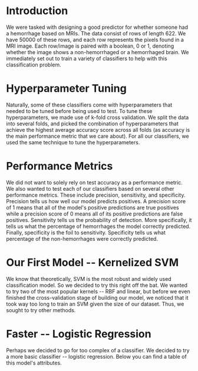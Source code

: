 # Introduction
We were tasked with designing a good predictor for whether someone had a hemorrhage based on MRIs. The data consist of rows of length 622. We have 50000 of these rows, and each row represents the pixels found in a MRI image. Each row/image is paired with a boolean, 0 or 1, denoting whether the image shows a non-hemorrhaged or a hemorrhaged brain. We immediately set out to train a variety of classifiers to help with this classification problem.

# Hyperparameter Tuning
Naturally, some of these classifiers come with hyperparameters that needed to be tuned before being used to test. To tune these hyperparameters, we made use of k-fold cross validation. We split the data into several folds, and picked the combination of hyperparameters that achieve the highest average accuracy score across all folds (as accuracy is the main performance metric that we care about). For all our classifiers, we used the same technique to tune the hyperparameters.

# Performance Metrics
We did not want to solely rely on test accuracy as a performance metric. We also wanted to test each of our classifiers based on several other performance metrics. These include precision, sensitivity, and specificity. Precision tells us how well our model predicts positives. A precision score of 1 means that all of the model's positive predictions are true positives while a precision score of 0 means all of its positive predictions are false positives. Sensitivity tells us the probability of detection. More specifically, it tells us what the percentage of hemorrhages the model correctly predicted. Finally, specificity is the foil to sensitivity. Specificity tells us what percentage of the non-hemorrhages were correctly predicted.

# Our First Model -- Kernelized SVM
We know that theoretically, SVM is the most robust and widely used classification model. So we decided to try this right off the bat. We wanted to try two of the most popular kernels -- RBF and linear, but before we even finished the cross-validation stage of building our model, we noticed that it took way too long to train an SVM given the size of our dataset. Thus, we sought to try other methods.

# Faster -- Logistic Regression
Perhaps we decided to go for too complex of a classifier. We decided to try a more basic classifier -- logistic regression. Below you can find a table of this model's attributes.

